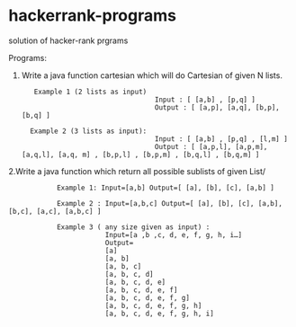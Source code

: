 # hackerrank-programs

solution of hacker-rank prgrams

Programs: 
       
1. Write a java function cartesian which will do Cartesian of given N lists.
                
          Example 1 (2 lists as input) 
                                        Input : [ [a,b] , [p,q] ]
                                        Output : [ [a,p], [a,q], [b,p], [b,q] ]
                
         Example 2 (3 lists as input):
                                        Input : [ [a,b] , [p,q] , [l,m] ]
                                        Output : [ [a,p,l], [a,p,m], [a,q,l], [a,q, m] , [b,p,l] , [b,p,m] , [b,q,l] , [b,q,m] ]

        
 2.Write a java function which return all possible sublists of given List/
        
                Example 1: Input=[a,b] Output=[ [a], [b], [c], [a,b] ]

                Example 2 : Input=[a,b,c] Output=[ [a], [b], [c], [a,b], [b,c], [a,c], [a,b,c] ]

                Example 3 ( any size given as input) :
                            Input=[a ,b ,c, d, e, f, g, h, i…]
                            Output=
                            [a]
                            [a, b]
                            [a, b, c]
                            [a, b, c, d]
                            [a, b, c, d, e]
                            [a, b, c, d, e, f]
                            [a, b, c, d, e, f, g]
                            [a, b, c, d, e, f, g, h]
                            [a, b, c, d, e, f, g, h, i]
